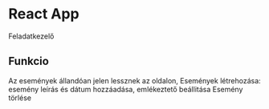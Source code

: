 # React App

Feladatkezelő

## Funkcio

Az események állandóan jelen lessznek az oldalon,
Események létrehozása: esemény leírás és dátum hozzáadása, emlékeztető beállitása
Esemény törlése

